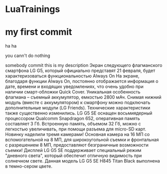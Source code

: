﻿# LuaTrainings

# my first commit




ha ha

you cann't do nothing



somebody commit
this is my description
Экран следующего флагманского смартфона LG G5, который официально представят 21 февраля, будет характеризоваться функциональностью Always On
На экране, благодаря функции Always On, постоянно отображается информация о дате, времени и входящих уведомлениях, что очень удобно при наличии смарт-обложки Quick Cover. Уникальная особенность флагмана – съемный аккумулятор, емкостью 2800 мАч. Снимая нижний модуль (вместе с аккумулятором) к смартфону можно подключать дополнительные модули (LG Friends). Технические характеристики также существенно изменились. LG G5 SE оснащен восьмиядерный процессором Qualcomm Snapdragon 652, оперативная память составляет 3 Гб. Встроенную память, объемом 32 Гб, можно с легкостью увеличивать, при помощи разъема для micro-SD карт. Новинку наделили тремя камерами! Основная камера на 16 МП со вспомогательной на 8 МП, для широкоугольной съемки и фронтальная с разрешением 8 МП, предоставляют безграничные возможности съемки! Дисплей LG G5 SE поддерживает специальный режим "дневного света", который обеспечит отличную видимость при солнечном свете. Данная модель LG G5 SE H845﻿ Titan Black﻿ выполнена в темно-сером цвете.
